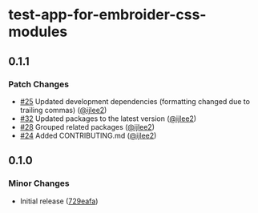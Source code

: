 # test-app-for-embroider-css-modules

## 0.1.1

### Patch Changes

- [#25](https://github.com/ijlee2/embroider-css-modules/pull/25) Updated development dependencies (formatting changed due to trailing commas) ([@ijlee2](https://github.com/ijlee2))
- [#32](https://github.com/ijlee2/embroider-css-modules/pull/32) Updated packages to the latest version ([@ijlee2](https://github.com/ijlee2))
- [#28](https://github.com/ijlee2/embroider-css-modules/pull/28) Grouped related packages ([@ijlee2](https://github.com/ijlee2))
- [#24](https://github.com/ijlee2/embroider-css-modules/pull/24) Added CONTRIBUTING.md ([@ijlee2](https://github.com/ijlee2))

## 0.1.0

### Minor Changes

- Initial release ([729eafa](https://github.com/ijlee2/embroider-css-modules/commit/729eafa464a60466a62146bc8f86f05e4cb1a668))
